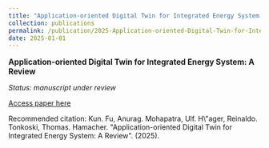 ```yaml
---
title: "Application-oriented Digital Twin for Integrated Energy System: A Review"
collection: publications
permalink: /publication/2025-Application-oriented-Digital-Twin-for-Integrated-E
date: 2025-01-01
---
```

<p style="font-size: 1.1em; margin-bottom: 0.5em;"><b>Application-oriented Digital Twin for Integrated Energy System: A Review</b></p>
<p style="margin-bottom: 0.5em;"><em>Status: manuscript under review</em></p>
<p style="margin-bottom: 0.5em;"><a href="https://doi.org/10.2139/ssrn.5230556" target="_blank">Access paper here</a></p>
<p>Recommended citation: Kun. Fu, Anurag. Mohapatra, Ulf. H\"ager, Reinaldo. Tonkoski, Thomas. Hamacher. "Application-oriented Digital Twin for Integrated Energy System: A Review". (2025).</p>